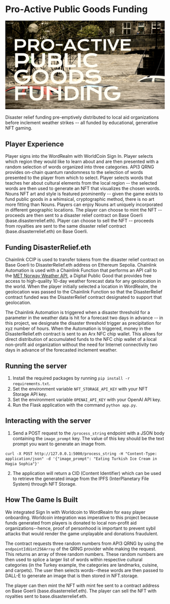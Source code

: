 # Pro-Active Public Goods Funding
![cover image](https://github.com/jdubpark/WordRealmForGood/blob/main/CoverImage.png)

Disaster relief funding pre-emptively distributed to local aid organizations before inclement weather strikes -- all funded by educational, generative NFT gaming.

## Player Experience
Player signs into the WordRealm with WorldCoin Sign In. Player selects which region they would like to learn about and are then presented with a random selection of words organized into three categories. API3 QRNG provides on-chain quantum randomness to the selection of words presented to the player from which to select. Player selects words that teaches her about cultural elements from the local region -- the selected words are then used to generate an NFT that visualizes the chosen words. Nouns NFT art and style is featured prominently -- given the game exists to fund public goods in a whimsical, cryptographic method, there is no art more fitting than Nouns. Players can enjoy Nouns art uniquely incorporated in different geographic locations. The player can choose to mint the NFT -- proceeds are then sent to a disaster relief contract on Base Goerli (base.disasterrelief.eth). Player can choose to sell the NFT -- proceeds from royalties are sent to the same disaster relief contract (base.disasterrelief.eth) on Base Goerli. 

## Funding DisasterRelief.eth
Chainlink CCIP is used to transfer tokens from the disaster relief contract on Base Goerli to DisasterRelief.eth address on Ethereum Sepolia. Chainlink Automation is used with a Chainlink Function that performs an API call to the [MET Norway Weather API](https://app.digitalpublicgoods.net/a/10219), a Digital Public Good that provides free access to high-quality 10-day weather forecast data for any geolocation in the world. When the player initially selected a location in WordRealm, the geolocation was passed to the Chainlink Function so that the DisasterRelief contract funded was the DisasterRelief contract designated to support that geolocation. 

The Chainlink Automation is triggered when a disaster threshold for a parameter in the weather data is hit for a forecast two days in advance -- in this project, we designate the disaster threshold trigger as precipitation for xyz number of hours. When the Automation is triggered, money in the DisasterRelief.eth contract is sent to an Arx NFC chip wallet. This allows for direct distribution of accumulated funds to the NFC chip wallet of a local non-profit aid organization without the need for Internet connectivity two days in advance of the forecasted inclement weather. 

## Running the server

1. Install the required packages by running `pip install -r requirements.txt`.
2. Set the environment variable `NFT_STORAGE_API_KEY` with your NFT Storage API key.
3. Set the environment variable `OPENAI_API_KEY` with your OpenAI API key.
4. Run the Flask application with the command `python app.py`.

## Interacting with the server
1. Send a POST request to the `/process_string` endpoint with a JSON body containing the `image_prompt` key. The value of this key should be the text prompt you want to generate an image from.
```
curl -X POST http://127.0.0.1:5000/process_string -H "Content-Type: application/json" -d '{"image_prompt": "Eating Turkish Ice Cream in Hagia Sophia"}'
```
2. The application will return a CID (Content Identifier) which can be used to retrieve the generated image from the IPFS (InterPlanetary File System) through NFT Storage.

## How The Game Is Built
We integrated Sign In with Worldcoin to WordRealm for easy player onboarding. Worldcoin integration was imperative to this project because funds generated from players is donated to local non-profit aid organizations--hence, proof of personhood is important to prevent sybil attacks that would render the game unplayable and donations fraudulent. 

The contract requests three random numbers from API3 QRNG by using the ```endpointIdUint256Array``` of the QRNG provider while making the request. This returns an array of three random numbers. These random numbers are then used to splice a larger list of words within respective cultural categories (in the Turkey example, the categories are landmarks, cuisine, and carpets). The user then selects words--these words are then passed to DALL-E to generate an image that is then stored in NFT.storage. 

The player can then mint the NFT with mint fee sent to a contract address on Base Goerli (base.disasterrelief.eth). The player can sell the NFT with royalties sent to base.disasterrelief.eth. 
